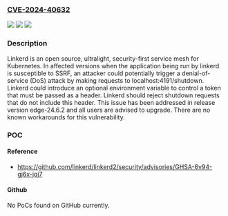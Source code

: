 ### [CVE-2024-40632](https://cve.mitre.org/cgi-bin/cvename.cgi?name=CVE-2024-40632)
![](https://img.shields.io/static/v1?label=Product&message=linkerd2&color=blue)
![](https://img.shields.io/static/v1?label=Version&message=%3D%20%3C%20edge-24.6.2%20&color=brighgreen)
![](https://img.shields.io/static/v1?label=Vulnerability&message=CWE-918%3A%20Server-Side%20Request%20Forgery%20(SSRF)&color=brighgreen)

### Description

Linkerd is an open source, ultralight, security-first service mesh for Kubernetes. In affected versions when the application being run by linkerd is susceptible to SSRF, an attacker could potentially trigger a denial-of-service (DoS) attack by making requests to localhost:4191/shutdown. Linkerd could introduce an optional environment variable to control a token that must be passed as a header. Linkerd should reject shutdown requests that do not include this header. This issue has been addressed in release version edge-24.6.2 and all users are advised to upgrade. There are no known workarounds for this vulnerability.

### POC

#### Reference
- https://github.com/linkerd/linkerd2/security/advisories/GHSA-6v94-gj6x-jqj7

#### Github
No PoCs found on GitHub currently.

